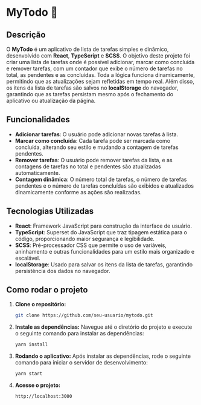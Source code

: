 # MyTodo 📝

## Descrição

O **MyTodo** é um aplicativo de lista de tarefas simples e dinâmico, desenvolvido com **React**, **TypeScript** e **SCSS**. O objetivo deste projeto foi criar uma lista de tarefas onde é possível adicionar, marcar como concluída e remover tarefas, com um contador que exibe o número de tarefas no total, as pendentes e as concluídas. Toda a lógica funciona dinamicamente, permitindo que as atualizações sejam refletidas em tempo real. Além disso, os itens da lista de tarefas são salvos no **localStorage** do navegador, garantindo que as tarefas persistam mesmo após o fechamento do aplicativo ou atualização da página.

## Funcionalidades

- **Adicionar tarefas**: O usuário pode adicionar novas tarefas à lista.
- **Marcar como concluída**: Cada tarefa pode ser marcada como concluída, alterando seu estilo e mudando a contagem de tarefas pendentes.
- **Remover tarefas**: O usuário pode remover tarefas da lista, e as contagens de tarefas no total e pendentes são atualizadas automaticamente.
- **Contagem dinâmica**: O número total de tarefas, o número de tarefas pendentes e o número de tarefas concluídas são exibidos e atualizados dinamicamente conforme as ações são realizadas.

## Tecnologias Utilizadas

- **React**: Framework JavaScript para construção da interface de usuário.
- **TypeScript**: Superset do JavaScript que traz tipagem estática para o código, proporcionando maior segurança e legibilidade.
- **SCSS**: Pré-processador CSS que permite o uso de variáveis, aninhamento e outras funcionalidades para um estilo mais organizado e escalável.
- **localStorage**: Usado para salvar os itens da lista de tarefas, garantindo persistência dos dados no navegador.

## Como rodar o projeto

1. **Clone o repositório:**

   ```bash
   git clone https://github.com/seu-usuario/mytodo.git

2. **Instale as dependências:**
Navegue até o diretório do projeto e execute o seguinte comando para instalar as dependências:
   ```bash
   yarn install 


3. **Rodando o aplicativo:**
Após instalar as dependências, rode o seguinte comando para iniciar o servidor de desenvolvimento:
   ```bash
   yarn start 

4. **Acesse o projeto:**

   ```bash
   http://localhost:3000

